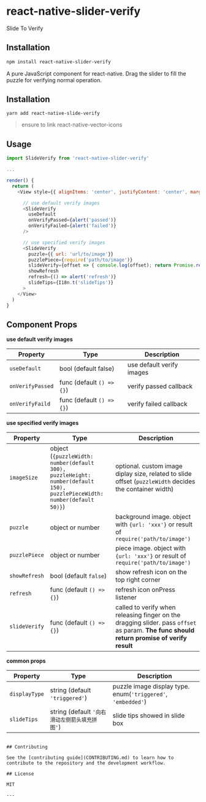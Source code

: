 # react-native-slider-verify

Slide To Verify

## Installation

```sh
npm install react-native-slider-verify
```

A pure JavaScript component for react-native. Drag the slider to fill the puzzle for verifying normal operation.

## Installation

```shell
yarn add react-native-slide-verify
```

> ensure to link react-native-vector-icons

## Usage

```js
import SlideVerify from 'react-native-slider-verify'

...

render() {
  return (
    <View style={{ alignItems: 'center', justifyContent: 'center', marginVertical: 20}}>

      // use default verify images
      <SlideVerify
        useDefault
        onVerifyPassed={alert('passed')}
        onVerifyFailed={alert('failed')}
      />

      // use specified verify images
      <SlideVerify
        puzzle={{ url: 'url/to/image'}}
        puzzlePiece={require('path/to/image')}
        slideVerify={offset => { console.log(offset); return Promise.resolve() }}
        showRefresh
        refresh={() => alert('refresh')}
        slideTips={I18n.t('slideTips')}
      >
    </View>
  )
}
```

## Component Props

**use default verify images**

| Property         | Type                      | Description               |
| ---------------- | ------------------------- | ------------------------- |
| `useDefault`     | bool (default false)      | use default verify images |
| `onVerifyPassed` | func (default `() => {}`) | verify passed callback    |
| `onVerifyFaild`  | func (default `() => {}`) | verify failed callback    |

**use specified verify images**

| Property      | Type                                                                                                                   | Description                                                                                                                                |
| ------------- | ---------------------------------------------------------------------------------------------------------------------- | ------------------------------------------------------------------------------------------------------------------------------------------ |
| `imageSize`   | object (`{puzzleWidth: number(default 300), puzzleHeight: number(default 150), puzzlePieceWidth: number(default 50)}`) | optional. custom image diplay size, related to slide offset (`puzzleWidth` decides the container width)                                    |
| `puzzle`      | object or number                                                                                                       | background image. object with `{url: 'xxx'}` or result of `require('path/to/image')`                                                       |
| `puzzlePiece` | object or number                                                                                                       | piece image. object with `{url: 'xxx'}` or result of `require('path/to/image')`                                                            |
| `showRefresh` | bool (default `false`)                                                                                                 | show refresh icon on the top right corner                                                                                                  |
| `refresh`     | func (default `() => {}`)                                                                                              | refresh icon onPress listener                                                                                                              |
| `slideVerify` | func (default `() => {}`)                                                                                              | called to verify when releasing finger on the dragging slider. pass `offset` as param. **The func should return promise of verify result** |

**common props**

| Property      | Type                                          | Description                                                  |
| ------------- | --------------------------------------------- | ------------------------------------------------------------ |
| `displayType` | string (default `'triggered'`)                | puzzle image display type. enum(`'triggered'`, `'embedded'`) |
| `slideTips`   | string (default `'向右滑动左侧箭头填充拼图'`) | slide tips showed in slide box                               |

```

## Contributing

See the [contributing guide](CONTRIBUTING.md) to learn how to contribute to the repository and the development workflow.

## License

MIT

---
```
